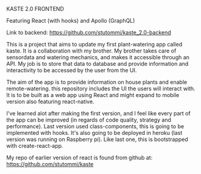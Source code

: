 KASTE 2.0 FRONTEND

Featuring React (with hooks) and Apollo (GraphQL)

Link to backend: https://github.com/stutommi/kaste_2.0-backend

This is a project that aims to update my first plant-watering app called kaste. It is a collaboration with my brother. My brother takes care of sensordata and watering mechanics, and makes it accessible through an API. My job is to store that data to database and provide information and interactivity to be accessed by the user from the UI.

The aim of the app is to provide information on house plants and enable remote-watering.
this repository includes the UI the users will interact with. It is to be built as a web app using React and might expand to mobile version also featuring react-native.

I've learned alot after making the first version, and I feel like every part of the app can be improved (in regards of code quality, strategy and performance). Last version used class-components, this is going to be implemented with hooks. It's also going to be deployed in heroku (last version was running on Raspberry pi).
Like last one, this is bootstrapped with create-react-app.

My repo of earlier version of react is found from github at:
https://github.com/stutommi/kaste